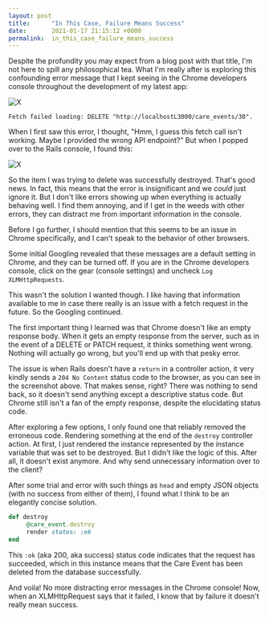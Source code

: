 ```yaml
---
layout: post
title:      "In This Case, Failure Means Success"
date:       2021-01-17 21:15:12 +0000
permalink:  in_this_case_failure_means_success
---
```



Despite the profundity you may expect from a blog post with that title, I'm not here to spill any philosophical tea. What I'm really after is exploring this confounding error message that I kept seeing in the Chrome developers console throughout the development of my latest app:

![X](https://imgur.com/GSeTAP5)

```
Fetch failed loading: DELETE "http://localhostL3000/care_events/30".
```


When I first saw this error, I thought, "Hmm, I guess this fetch call isn't working. Maybe I provided the wrong API endpoint?" But when I popped over to the Rails console, I found this:

![X](https://imgur.com/a/Tca7Wud)

So the item I was trying to delete was successfully destroyed. That's good news. In fact, this means that the error is insignificant and we *could* just ignore it. But I don't like errors showing up when everything is actually behaving well. I find them annoying, and if I get in the weeds with other errors, they can distract me from important information in the console.

Before I go further, I should mention that this seems to be an issue in Chrome specifically, and I can't speak to the behavior of other browsers.

Some initial Googling revealed that these messages are a default setting in Chrome, and they can be turned off. If you are in the Chrome developers console, click on the gear (console settings) and uncheck `Log XLMHttpRequests`. 

This wasn't the solution I wanted though. I like having that information available to me in case there really is an issue with a fetch request in the future. So the Googling continued. 

The first important thing I learned was that Chrome doesn't like an empty response body. When it gets an empty response from the server, such as in the event of a DELETE or PATCH request, it thinks something went wrong. Nothing will actually go wrong, but you'll end up with that pesky error. 

The issue is when Rails doesn't have a `return` in a controller action, it very kindly sends a `204 No Content` status code to the browser, as you can see in the screenshot above. That makes sense, right? There was nothing to send back, so it doesn't send anything except a descriptive status code. But Chrome still isn't a fan of the empty response, despite the elucidating status code. 

After exploring a few options, I only found one that reliably removed the erroneous code. Rendering something at the end of the `destroy` controller action. At first, I just rendered the instance represented by the instance variable that was set to be destroyed. But I didn't like the logic of this. After all, it doesn't exist anymore. And why send unnecessary information over to the client? 

After some trial and error with such things as `head` and empty JSON objects (with no success from either of them), I found what I think to be an elegantly concise solution. 

```rb
def destroy
     @care_event.destroy
     render status: :ok
end
```

This `:ok` (aka 200, aka success) status code indicates that the request has succeeded, which in this instance means that the Care Event has been deleted from the database successfully. 

And voila! No more distracting error messages in the Chrome console! Now, when an XLMHttpRequest says that it failed, I know that by failure it doesn't really mean success. 
